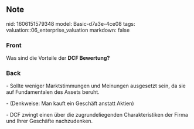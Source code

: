 ## Note
nid: 1606151579348
model: Basic-d7a3e-4ce08
tags: valuation::06_enterprise_valuation
markdown: false

### Front
<p>Was sind die Vorteile der <b>DCF Bewertung?</b>

### Back
<p>- Sollte weniger Marktstimmungen und Meinungen ausgesetzt sein,
da sie auf Fundamentalen des Assets beruht.
<p>- (Denkweise: Man kauft ein Geschäft anstatt Aktien)
<p>- DCF zwingt einen über die zugrundeliegenden Charakteristiken
der Firma und Ihrer Geschäfte nachzudenken.
